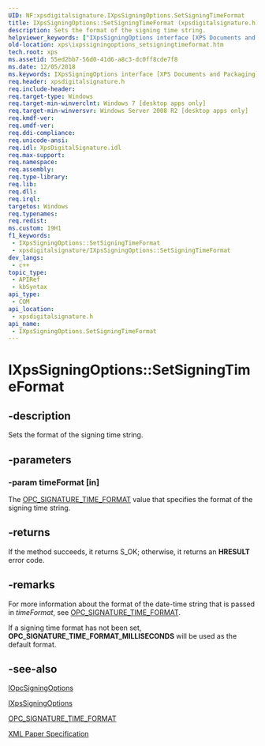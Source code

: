 ```yaml
---
UID: NF:xpsdigitalsignature.IXpsSigningOptions.SetSigningTimeFormat
title: IXpsSigningOptions::SetSigningTimeFormat (xpsdigitalsignature.h)
description: Sets the format of the signing time string.
helpviewer_keywords: ["IXpsSigningOptions interface [XPS Documents and Packaging]","SetSigningTimeFormat method","IXpsSigningOptions.SetSigningTimeFormat","IXpsSigningOptions::SetSigningTimeFormat","SetSigningTimeFormat","SetSigningTimeFormat method [XPS Documents and Packaging]","SetSigningTimeFormat method [XPS Documents and Packaging]","IXpsSigningOptions interface","xps.ixpssigningoptions_setsigningtimeformat","xpsdigitalsignature/IXpsSigningOptions::SetSigningTimeFormat"]
old-location: xps\ixpssigningoptions_setsigningtimeformat.htm
tech.root: xps
ms.assetid: 55ed2bb7-56d0-41d6-a8c3-dc0ff8cde7f8
ms.date: 12/05/2018
ms.keywords: IXpsSigningOptions interface [XPS Documents and Packaging],SetSigningTimeFormat method, IXpsSigningOptions.SetSigningTimeFormat, IXpsSigningOptions::SetSigningTimeFormat, SetSigningTimeFormat, SetSigningTimeFormat method [XPS Documents and Packaging], SetSigningTimeFormat method [XPS Documents and Packaging],IXpsSigningOptions interface, xps.ixpssigningoptions_setsigningtimeformat, xpsdigitalsignature/IXpsSigningOptions::SetSigningTimeFormat
req.header: xpsdigitalsignature.h
req.include-header: 
req.target-type: Windows
req.target-min-winverclnt: Windows 7 [desktop apps only]
req.target-min-winversvr: Windows Server 2008 R2 [desktop apps only]
req.kmdf-ver: 
req.umdf-ver: 
req.ddi-compliance: 
req.unicode-ansi: 
req.idl: XpsDigitalSignature.idl
req.max-support: 
req.namespace: 
req.assembly: 
req.type-library: 
req.lib: 
req.dll: 
req.irql: 
targetos: Windows
req.typenames: 
req.redist: 
ms.custom: 19H1
f1_keywords:
 - IXpsSigningOptions::SetSigningTimeFormat
 - xpsdigitalsignature/IXpsSigningOptions::SetSigningTimeFormat
dev_langs:
 - c++
topic_type:
 - APIRef
 - kbSyntax
api_type:
 - COM
api_location:
 - xpsdigitalsignature.h
api_name:
 - IXpsSigningOptions.SetSigningTimeFormat
---
```


# IXpsSigningOptions::SetSigningTimeFormat


## -description

Sets the format of the signing time string.

## -parameters

### -param timeFormat [in]

The <a href="/windows/win32/api/msopc/ne-msopc-opc_signature_time_format">OPC_SIGNATURE_TIME_FORMAT</a> value that specifies the format of the signing time string.

## -returns

If the method succeeds, it returns S_OK; otherwise, it returns an <b>HRESULT</b> error code.

## -remarks

For more information about the format of the date-time string that is  passed in <i>timeFormat</i>, see <a href="/windows/win32/api/msopc/ne-msopc-opc_signature_time_format">OPC_SIGNATURE_TIME_FORMAT</a>.

If a signing time format has not been set,   <b>OPC_SIGNATURE_TIME_FORMAT_MILLISECONDS</b>  will be used as the default format.

## -see-also

<a href="/previous-versions/windows/desktop/api/msopc/nn-msopc-iopcsigningoptions">IOpcSigningOptions</a>



<a href="/windows/desktop/api/xpsdigitalsignature/nn-xpsdigitalsignature-ixpssigningoptions">IXpsSigningOptions</a>



<a href="/windows/win32/api/msopc/ne-msopc-opc_signature_time_format">OPC_SIGNATURE_TIME_FORMAT</a>



<a href="https://en.wikipedia.org/wiki/Open_XML_Paper_Specification">XML Paper Specification</a>